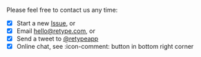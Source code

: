 Please feel free to contact us any time:

- [x] Start a new [Issue](https://github.com/retypeapp/retype/issues/), or
- [x] Email hello@retype.com, or
- [x] Send a tweet to [@retypeapp](https://twitter.com/retypeapp)
- [x] Online chat, see :icon-comment: button in bottom right corner